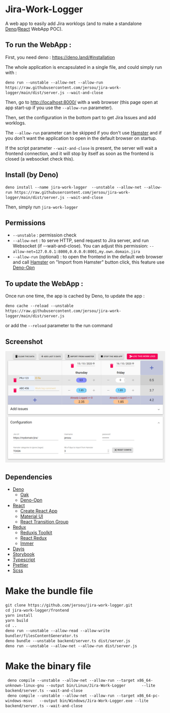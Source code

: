 # Jira-Work-Logger

A web app to easily add Jira worklogs (and to make a
standalone [Deno](https://deno.land/)/[React](https://www.reactjs.org/) WebApp
POC).

## To run the WebApp :

First, you need deno : https://deno.land/#installation

The whole application is encapsulated in a single file, and could simply run
with :

```
deno run --unstable --allow-net --allow-run https://raw.githubusercontent.com/jersou/jira-work-logger/main/dist/server.js --wait-and-close
```

Then, go to [http://localhost:8000/](http://localhost:8000/) with a web
browser (this page open at app start-up if you use the `--allow-run` parameter).

Then, set the configuration in the bottom part to get Jira Issues and add
worklogs.

The `--allow-run` parameter can be skipped if you don't
use [Hamster](https://github.com/projecthamster/hamster)
and if you don't want the application to open in the default browser on startup.

If the script parameter `--wait-and-close` is present, the server will wait a
frontend connection, and it will stop by itself as soon as the frontend is
closed (a websocket check this).

## Install (by Deno)

```
deno install --name jira-work-logger  --unstable --allow-net --allow-run https://raw.githubusercontent.com/jersou/jira-work-logger/main/dist/server.js --wait-and-close
```

Then, simply run `jira-work-logger`

## Permissions

* `--unstable`  : permission check
* `--allow-net` : to serve HTTP, send request to Jira server, and run
  Websocket (if --wait-and-close). You can adjust this
  permission: `--allow-net=127.0.0.1:8000,0.0.0.0:8001,my.own.domain.jira`
* `--allow-run` (optional) : to open the frontend in the default web browser and
  call [Hamster](https://github.com/projecthamster/hamster)
  on "Import from Hamster" button click, this feature
  use [Deno-Opn](https://github.com/hashrock/deno-opn)

## To update the WebApp :

Once run one time, the app is cached by Deno, to update the app :

```
deno cache --reload --unstable https://raw.githubusercontent.com/jersou/jira-work-logger/main/dist/server.js
```

or add the `--reload` parameter to the run command

## Screenshot

![screenshot](screenshot.png)

## Dependencies

* [Deno](https://deno.land/)
  * [Oak](https://oakserver.github.io/oak/)
  * [Deno-Opn](https://github.com/hashrock/deno-opn)
* [React](https://www.reactjs.org/)
  * [Create React App](https://reactjs.org/docs/create-a-new-react-app.html)
  * [Material UI](https://material-ui.com/)
  * [React Transition Group](https://github.com/reactjs/react-transition-group)
* [Redux](https://redux.js.org/)
  * [Reduxjs Toolkit](https://redux-toolkit.js.org/)
  * [React Redux](https://react-redux.js.org/)
  * [Immer](https://immerjs.github.io/immer/docs/introduction)
* [Dayjs](https://github.com/iamkun/dayjs)
* [Storybook](https://storybook.js.org/)
* [Typescript](https://www.typescriptlang.org/)
* [Prettier](https://prettier.io/)
* [Scss](https://sass-lang.com/)

# Make the bundle file

```
git clone https://github.com/jersou/jira-work-logger.git
cd jira-work-logger/frontend
yarn install
yarn build
cd ..
deno run --unstable --allow-read --allow-write bundler/filesContentGenerator.ts
deno bundle --unstable backend/server.ts dist/server.js
deno run --unstable --allow-net --allow-run dist/server.js
```

# Make the binary file

```
 deno compile --unstable --allow-net --allow-run --target x86_64-unknown-linux-gnu --output bin/Linux/Jira-Work-Logger       --lite backend/server.ts --wait-and-close
 deno compile --unstable --allow-net --allow-run --target x86_64-pc-windows-msvc   --output bin/Windows/Jira-Work-Logger.exe --lite backend/server.ts --wait-and-close
```
